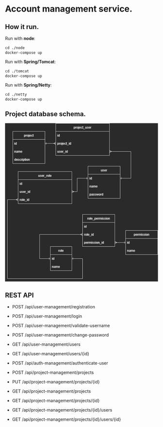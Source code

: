 # Account management service.

## How it run.

Run with **node**:
```
cd ./node
docker-compose up
```

Run with **Spring/Tomcat**:
```
cd ./tomcat
docker-compose up
```

Run with **Spring/Netty**:
```
cd ./netty
docker-compose up
```

## Project database schema.

![](./md/UserDomainApi.jpg)

## REST API

* POST /api/user-management/registration
* POST /api/user-management/login
* POST /api/user-management/validate-username
* POST /api/user-management/change-password
* GET  /api/user-management/users
* GET  /api/user-management/users/{id}

* POST /api/auth-management/authenticate-user

* POST /api/project-management/projects
* PUT /api/project-management/projects/{id}
* GET /api/project-management/projects
* GET /api/project-management/projects/{id}

* GET /api/project-management/projects/{id}/users
* GET /api/project-management/projects/{id}/users/{id}